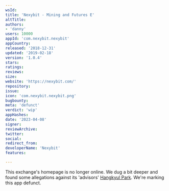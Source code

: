 ```yaml
---
wsId: 
title: 'Nexybit - Mining and Futures E'
altTitle: 
authors:
- 'danny'
users: 10000
appId: 'com.nexybit.nexybit'
appCountry: 
released: '2018-12-31'
updated: '2019-02-18'
version: '1.0.4'
stars: 
ratings: 
reviews: 
size: 
website: 'https://nexybit.com/'
repository: 
issue: 
icon: 'com.nexybit.nexybit.png'
bugbounty: 
meta: 'defunct'
verdict: 'wip'
appHashes: 
date: '2023-04-08'
signer: 
reviewArchive: 
twitter: 
social: 
redirect_from: 
developerName: 'Nexybit'
features: 

---
```


This exchange's homepage is no longer online. We dug a bit deeper and found some allegations against its 'advisors' [Hangkyul Park](https://thenews.asia/hankyul-park-guilty-of-fraud-at-boscoin/). We're marking this app defunct. 

